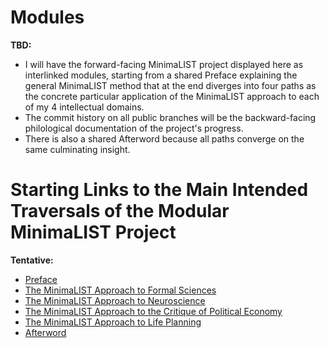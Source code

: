 # Modules

**TBD:**
- I will have the forward-facing MinimaLIST project displayed here as interlinked modules,
starting from a shared Preface explaining the general MinimaLIST method that at the end
diverges into four paths as the concrete particular application of the MinimaLIST approach
to each of my 4 intellectual domains.
- The commit history on all public branches will be the backward-facing philological
documentation of the project's progress.
- There is also a shared Afterword because all paths converge on the same culminating insight.

# Starting Links to the Main Intended Traversals of the Modular MinimaLIST Project

**Tentative:**
- [Preface](./preface.md)
- [The MinimaLIST Approach to Formal Sciences](./formal-sciences.md)
- [The MinimaLIST Approach to Neuroscience](./neuroscience.md)
- [The MinimaLIST Approach to the Critique of Political Economy](./critique-political-economy.md)
- [The MinimaLIST Approach to Life Planning](./life-planning.md)
- [Afterword](./afterword.md)
